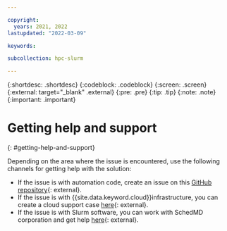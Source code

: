 ```yaml
---

copyright:
  years: 2021, 2022
lastupdated: "2022-03-09"

keywords: 

subcollection: hpc-slurm

---
```


{:shortdesc: .shortdesc}
{:codeblock: .codeblock}
{:screen: .screen}
{:external: target="_blank" .external}
{:pre: .pre}
{:tip: .tip}
{:note: .note}
{:important: .important}

# Getting help and support
{: #getting-help-and-support}

Depending on the area where the issue is encountered, use the following channels for getting help with the solution:

* If the issue is with automation code, create an issue on this [GitHub repository](https://github.com/IBM-Cloud/hpc-cluster-slurm){: external}.
* If the issue is with {{site.data.keyword.cloud}}infrastructure, you can create a cloud support case [here](https://cloud.ibm.com/unifiedsupport/supportcenter){: external}.
* If the issue is with Slurm software, you can work with SchedMD corporation and get help [here](https://www.schedmd.com/services.php){: external}.
